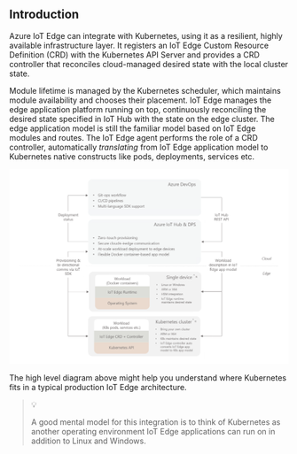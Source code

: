 ## Introduction

Azure IoT Edge can integrate with Kubernetes, using it as a resilient, highly available infrastructure layer. It registers an IoT Edge Custom Resource Definition (CRD) with the Kubernetes API Server and provides a CRD controller that reconciles cloud-managed desired state with the local cluster state.

Module lifetime is managed by the Kubernetes scheduler, which maintains module availability and chooses their placement. IoT Edge manages the edge application platform running on top, continuously reconciling the desired state specified in IoT Hub with the state on the edge cluster. The edge application model is still the familiar model based on IoT Edge modules and routes. The IoT Edge agent performs the role of a CRD controller, automatically *translating* from IoT Edge application model to Kubernetes native constructs like pods, deployments, services etc.

![](./media/k8s_model.png)

The high level diagram above might help you understand where Kubernetes fits in a typical production IoT Edge architecture.

>💡
>
> A good mental model for this integration is to think of Kubernetes as another operating environment IoT Edge applications can run on in addition to Linux and Windows.

